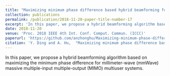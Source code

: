```yaml
---
title: "Maximizing minimum phase difference based hybrid beamforming for multiuser mmWave massive MIMO systems"
collection: publications
permalink: /publication/2018-11-20-paper-title-number-17
excerpt: 'In this paper, we propose a hybrid beamforming algorithm based on maximizing the minimum phase difference for millimeter-wave (mmWave) massive multiple-input multiple-output (MIMO) multiuser systems.'
date: 2018-11-20
venue: 'Proc. 2018 IEEE 4th Int. Conf. Comput. Commun. (ICCC)'
paperurl: 'https://github.com/anzhonghu/Maximizing-minimum-phase-difference-based-hybrid-beamforming-for-multiuser-mmWave-massive-MIMO-syste'
citation: 'Y. Ding and A. Hu,  "Maximizing minimum phase difference based hybrid beamforming for multiuser mmWave massive MIMO systems," in <i>Proc. 2018 IEEE 4th Int. Conf. Comput. Commun. (ICCC)</i>, Chengdu, China, pp. 1-5, Nov. 2018.'
---
```

In this paper, we propose a hybrid beamforming algorithm based on maximizing the minimum phase difference for millimeter-wave (mmWave) massive multiple-input multiple-output (MIMO) multiuser systems.
